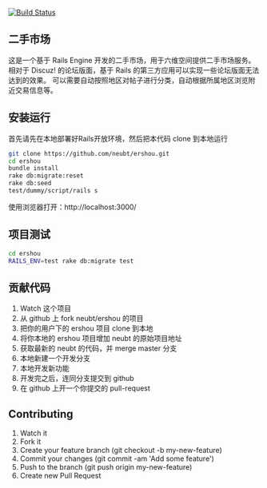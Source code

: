 [![Build Status](https://travis-ci.org/neubt/ershou.png)](https://travis-ci.org/neubt/ershou)

## 二手市场

这是一个基于 Rails Engine 开发的二手市场，用于六维空间提供二手市场服务。
相对于 Discuz! 的论坛版面，基于 Rails 的第三方应用可以实现一些论坛版面无法达到的效果。
可以需要自动按照地区对帖子进行分类，自动根据所属地区浏览附近交易信息等。

## 安装运行

首先请先在本地部署好Rails开放环境，然后把本代码 clone 到本地运行

```bash
git clone https://github.com/neubt/ershou.git
cd ershou
bundle install
rake db:migrate:reset
rake db:seed
test/dummy/script/rails s
```

使用浏览器打开：http://localhost:3000/

## 项目测试

```bash
cd ershou
RAILS_ENV=test rake db:migrate test
```

## 贡献代码

1. Watch 这个项目
2. 从 github 上 fork neubt/ershou 的项目
3. 把你的用户下的 ershou 项目 clone 到本地
4. 将你本地的 ershou 项目增加 neubt 的原始项目地址
5. 获取最新的 neubt 的代码，并 merge master 分支
6. 本地新建一个开发分支
7. 本地开发新功能
8. 开发完之后，连同分支提交到 github
9. 在 github 上开一个你提交的 pull-request

## Contributing

1. Watch it
2. Fork it
3. Create your feature branch (git checkout -b my-new-feature)
4. Commit your changes (git commit -am 'Add some feature')
5. Push to the branch (git push origin my-new-feature)
6. Create new Pull Request

